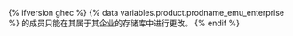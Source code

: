 {% ifversion ghec %} {% data variables.product.prodname_emu_enterprise %} 的成员只能在其属于其企业的存储库中进行更改。 {% endif %}
